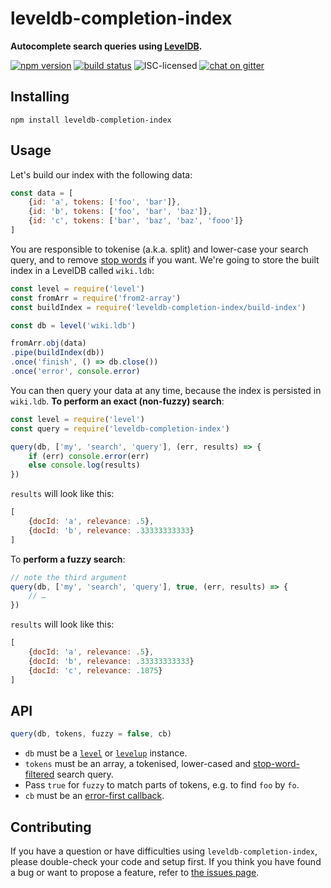 # leveldb-completion-index

**Autocomplete search queries using [LevelDB](http://leveldb.org).**

[![npm version](https://img.shields.io/npm/v/leveldb-completion-index.svg)](https://www.npmjs.com/package/leveldb-completion-index)
[![build status](https://img.shields.io/travis/derhuerst/leveldb-completion-index.svg)](https://travis-ci.org/derhuerst/leveldb-completion-index)
![ISC-licensed](https://img.shields.io/github/license/derhuerst/leveldb-completion-index.svg)
[![chat on gitter](https://badges.gitter.im/derhuerst.svg)](https://gitter.im/derhuerst)


## Installing

```shell
npm install leveldb-completion-index
```


## Usage

Let's build our index with the following data:

```js
const data = [
	{id: 'a', tokens: ['foo', 'bar']},
	{id: 'b', tokens: ['foo', 'bar', 'baz']},
	{id: 'c', tokens: ['bar', 'baz', 'baz', 'fooo']}
]
```

You are responsible to tokenise (a.k.a. split) and lower-case your search query, and to remove [stop words](https://en.wikipedia.org/wiki/Stop_words) if you want. We're going to store the built index in a LevelDB called `wiki.ldb`:

```js
const level = require('level')
const fromArr = require('from2-array')
const buildIndex = require('leveldb-completion-index/build-index')

const db = level('wiki.ldb')

fromArr.obj(data)
.pipe(buildIndex(db))
.once('finish', () => db.close())
.once('error', console.error)
```

You can then query your data at any time, because the index is persisted in `wiki.ldb`. **To perform an exact (non-fuzzy) search**:

```js
const level = require('level')
const query = require('leveldb-completion-index')

query(db, ['my', 'search', 'query'], (err, results) => {
	if (err) console.error(err)
	else console.log(results)
})
```

`results` will look like this:

```js
[
	{docId: 'a', relevance: .5},
	{docId: 'b', relevance: .33333333333}
]
```

To **perform a fuzzy search**:

```js
// note the third argument
query(db, ['my', 'search', 'query'], true, (err, results) => {
	// …
})
```

`results` will look like this:

```js
[
	{docId: 'a', relevance: .5},
	{docId: 'b', relevance: .33333333333}
	{docId: 'c', relevance: .1875}
]
```


## API

```js
query(db, tokens, fuzzy = false, cb)
```

- `db` must be a [`level`](https://www.npmjs.com/package/level) or [`levelup`](https://www.npmjs.com/package/levelup) instance.
- `tokens` must be an array, a tokenised, lower-cased and [stop-word-filtered](https://en.wikipedia.org/wiki/Stop_words) search query.
- Pass `true` for `fuzzy` to match parts of tokens, e.g. to find `foo` by `fo`.
- `cb` must be an [error-first callback](https://stackoverflow.com/a/40512067).


## Contributing

If you have a question or have difficulties using `leveldb-completion-index`, please double-check your code and setup first. If you think you have found a bug or want to propose a feature, refer to [the issues page](https://github.com/derhuerst/leveldb-completion-index/issues).

